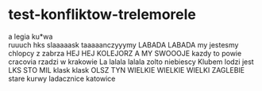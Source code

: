 # test-konfliktow-trelemorele
a legia ku*wa  
ruuuch hks
slaaaaask
taaaaanczyyymy LABADA LABADA
my jestesmy chlopcy z zabrza
HEJ HEJ KOLEJORZ
A MY SWOOOJE
kazdy to powie cracovia rzadzi w krakowie 
La lalala lalala zolto niebiescy
Klubem lodzi jest LKS
STO MIL klask klask OLSZ TYN
WIELKIE WIELKIE WIELKI ZAGLEBIE
stare kurwy ladacznice katowice 
